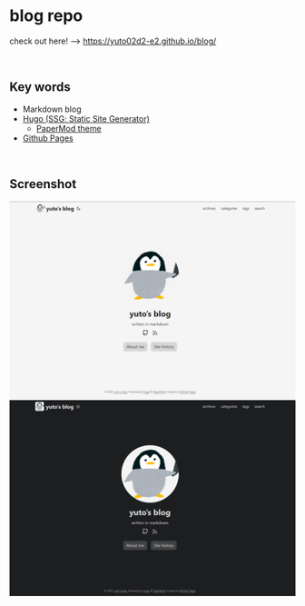 # blog repo

check out here! --> <https://yuto02d2-e2.github.io/blog/>

<br>

## Key words
- Markdown blog
- [Hugo (SSG; Static Site Generator)](https://gohugo.io/)
  - [PaperMod theme](https://github.com/adityatelange/hugo-PaperMod)
- [Github Pages](https://docs.github.com/ja/pages)

<br>

## Screenshot
![screenshot](./docs/screenshot-toppage-light.png)
![screenshot](./docs/screenshot-toppage-dark.png)
